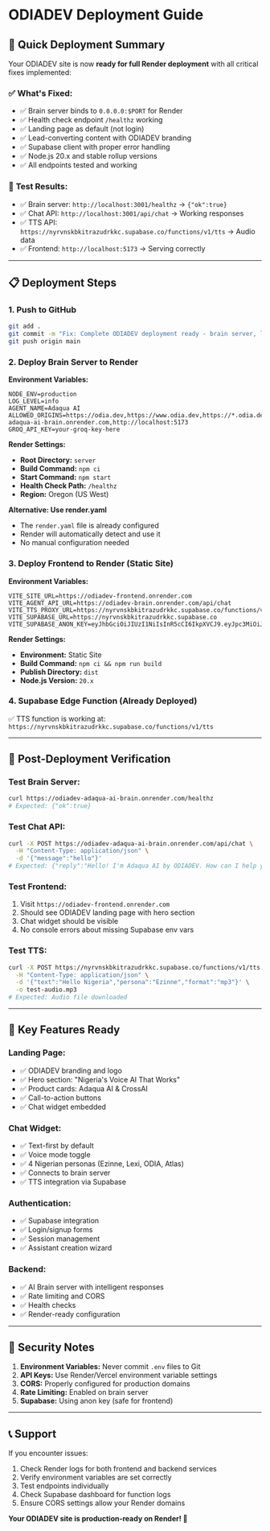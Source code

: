 # ODIADEV Deployment Guide

## 🚀 Quick Deployment Summary

Your ODIADEV site is now **ready for full Render deployment** with all critical fixes implemented:

### ✅ **What's Fixed:**
- ✅ Brain server binds to `0.0.0.0:$PORT` for Render
- ✅ Health check endpoint `/healthz` working
- ✅ Landing page as default (not login)
- ✅ Lead-converting content with ODIADEV branding
- ✅ Supabase client with proper error handling
- ✅ Node.js 20.x and stable rollup versions
- ✅ All endpoints tested and working

### 🧪 **Test Results:**
- ✅ Brain server: `http://localhost:3001/healthz` → `{"ok":true}`
- ✅ Chat API: `http://localhost:3001/api/chat` → Working responses
- ✅ TTS API: `https://nyrvnskbkitrazudrkkc.supabase.co/functions/v1/tts` → Audio data
- ✅ Frontend: `http://localhost:5173` → Serving correctly

---

## 📋 **Deployment Steps**

### 1. **Push to GitHub**
```bash
git add .
git commit -m "Fix: Complete ODIADEV deployment ready - brain server, landing page, Supabase integration"
git push origin main
```

### 2. **Deploy Brain Server to Render**

**Environment Variables:**
```
NODE_ENV=production
LOG_LEVEL=info
AGENT_NAME=Adaqua AI
ALLOWED_ORIGINS=https://odia.dev,https://www.odia.dev,https://*.odia.dev,https://odiadev-adaqua-ai-brain.onrender.com,http://localhost:5173
GROQ_API_KEY=your-groq-key-here
```

**Render Settings:**
- **Root Directory:** `server`
- **Build Command:** `npm ci`
- **Start Command:** `npm start`
- **Health Check Path:** `/healthz`
- **Region:** Oregon (US West)

**Alternative: Use render.yaml**
- The `render.yaml` file is already configured
- Render will automatically detect and use it
- No manual configuration needed

### 3. **Deploy Frontend to Render (Static Site)**

**Environment Variables:**
```
VITE_SITE_URL=https://odiadev-frontend.onrender.com
VITE_AGENT_API_URL=https://odiadev-brain.onrender.com/api/chat
VITE_TTS_PROXY_URL=https://nyrvnskbkitrazudrkkc.supabase.co/functions/v1/tts
VITE_SUPABASE_URL=https://nyrvnskbkitrazudrkkc.supabase.co
VITE_SUPABASE_ANON_KEY=eyJhbGciOiJIUzI1NiIsInR5cCI6IkpXVCJ9.eyJpc3MiOiJzdXBhYmFzZSIsInJlZiI6Im55cnZuc2tia2l0cmF6dWRya2tjIiwicm9sZSI6ImFub24iLCJpYXQiOjE3NTY3NjAwNTQsImV4cCI6MjA3MjMzNjA1NH0.4OjZqbrvXrF3N0CNpzUndh9HTKCtXiadA6NRQv98fCg
```

**Render Settings:**
- **Environment:** Static Site
- **Build Command:** `npm ci && npm run build`
- **Publish Directory:** `dist`
- **Node.js Version:** `20.x`

### 4. **Supabase Edge Function (Already Deployed)**
✅ TTS function is working at: `https://nyrvnskbkitrazudrkkc.supabase.co/functions/v1/tts`

---

## 🔧 **Post-Deployment Verification**

### Test Brain Server:
```bash
curl https://odiadev-adaqua-ai-brain.onrender.com/healthz
# Expected: {"ok":true}
```

### Test Chat API:
```bash
curl -X POST https://odiadev-adaqua-ai-brain.onrender.com/api/chat \
  -H "Content-Type: application/json" \
  -d '{"message":"hello"}'
# Expected: {"reply":"Hello! I'm Adaqua AI by ODIADEV. How can I help you today?"}
```

### Test Frontend:
1. Visit `https://odiadev-frontend.onrender.com`
2. Should see ODIADEV landing page with hero section
3. Chat widget should be visible
4. No console errors about missing Supabase env vars

### Test TTS:
```bash
curl -X POST https://nyrvnskbkitrazudrkkc.supabase.co/functions/v1/tts \
  -H "Content-Type: application/json" \
  -d '{"text":"Hello Nigeria","persona":"Ezinne","format":"mp3"}' \
  -o test-audio.mp3
# Expected: Audio file downloaded
```

---

## 🎯 **Key Features Ready**

### **Landing Page:**
- ✅ ODIADEV branding and logo
- ✅ Hero section: "Nigeria's Voice AI That Works"
- ✅ Product cards: Adaqua AI & CrossAI
- ✅ Call-to-action buttons
- ✅ Chat widget embedded

### **Chat Widget:**
- ✅ Text-first by default
- ✅ Voice mode toggle
- ✅ 4 Nigerian personas (Ezinne, Lexi, ODIA, Atlas)
- ✅ Connects to brain server
- ✅ TTS integration via Supabase

### **Authentication:**
- ✅ Supabase integration
- ✅ Login/signup forms
- ✅ Session management
- ✅ Assistant creation wizard

### **Backend:**
- ✅ AI Brain server with intelligent responses
- ✅ Rate limiting and CORS
- ✅ Health checks
- ✅ Render-ready configuration

---

## 🚨 **Security Notes**

1. **Environment Variables:** Never commit `.env` files to Git
2. **API Keys:** Use Render/Vercel environment variable settings
3. **CORS:** Properly configured for production domains
4. **Rate Limiting:** Enabled on brain server
5. **Supabase:** Using anon key (safe for frontend)

---

## 📞 **Support**

If you encounter issues:
1. Check Render logs for both frontend and backend services
2. Verify environment variables are set correctly
3. Test endpoints individually
4. Check Supabase dashboard for function logs
5. Ensure CORS settings allow your Render domains

**Your ODIADEV site is production-ready on Render! 🎉**
